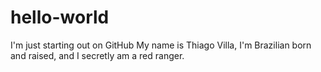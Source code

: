 # hello-world
I'm just starting out on GitHub
My name is Thiago Villa, I'm Brazilian born and raised, and I secretly am a red ranger.
